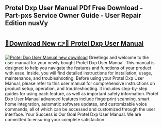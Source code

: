 ## Protel Dxp User Manual PDf Free Download - Part-pxs Service Owner Guide - User Repair Edition nusVy

# <h2><a href="http://bc78805.oget.top/?id=Protel+Dxp+User+Manual">🔗Download New 👉🔴 Protel Dxp User Manual</a></h2>

[![Protel Dxp User Manual new download](https://i.imgur.com/5g1atiW.png)](http://bc78805.oget.top/?id=Protel+Dxp+User+Manual)
Greetings and welcome to the user manual for your newly bought Protel Dxp User Manual. This manual is designed to help you navigate the features and functions of your product with ease. Inside, you will find detailed instructions for installation, usage, maintenance, and troubleshooting. Before using your Protel Dxp User Manual, please refer to this user manual for comprehensive instructions on product setup, operation, and troubleshooting. It includes step-by-step guides for using each feature, as well as important safety information. Protel Dxp User Manual advanced features include fingerprint scanning, smart home integration, automatic software updates, and customizable voice commands, all of which can be accessed and customized through the user interface. Your Success is Our Goal Protel Dxp User Manual. We are committed to ensuring your complete satisfaction.
